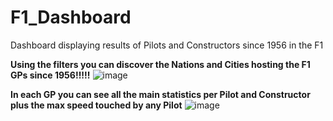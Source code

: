 # F1_Dashboard
Dashboard displaying results of Pilots and Constructors since 1956 in the F1

**Using the filters you can discover the Nations and Cities hosting the F1 GPs since 1956!!!!!**
![image](https://github.com/user-attachments/assets/674e6d83-7a43-41ba-a4de-575dc5e5dbf5)

**In each GP you can see all the main statistics per Pilot and Constructor plus the max speed touched by any Pilot**
![image](https://github.com/user-attachments/assets/084fb667-0ed4-4b15-a129-71d8a1712b88)

